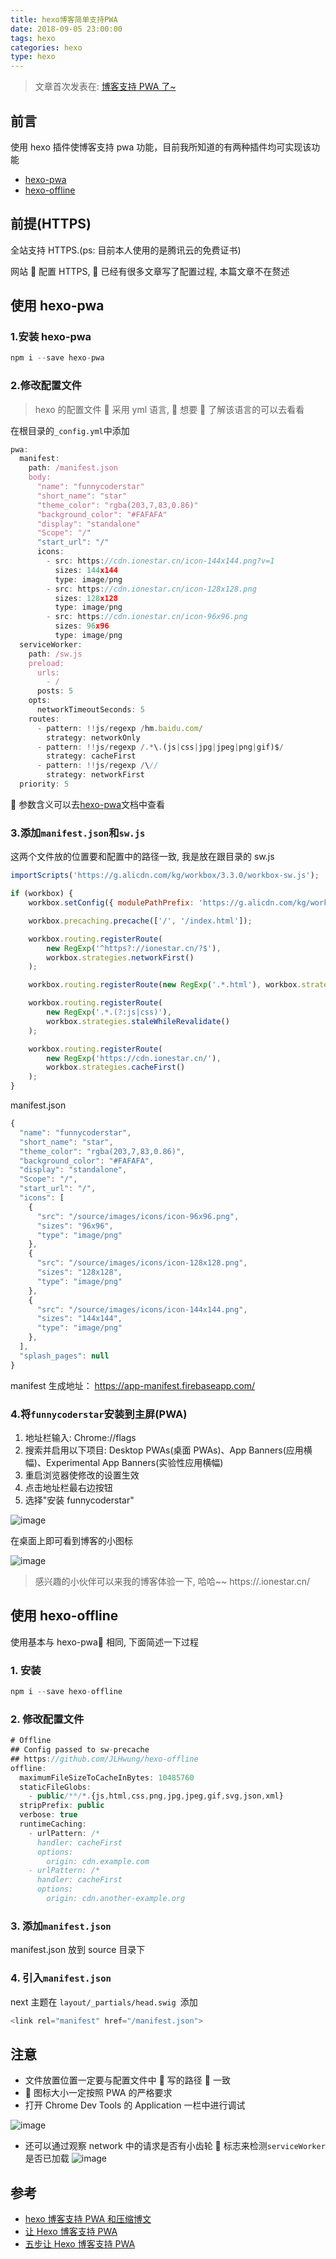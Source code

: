 ```yaml
---
title: hexo博客简单支持PWA
date: 2018-09-05 23:00:00
tags: hexo
categories: hexo
type: hexo
---
```


> 文章首次发表在: [博客支持 PWA 了~](https://github.com/funnycoderstar/funnycoderstar/issues/6)

## 前言

使用 hexo 插件使博客支持 pwa 功能，目前我所知道的有两种插件均可实现该功能

-   [hexo-pwa](https://github.com/lavas-project/hexo-pwa)
-   [hexo-offline](https://github.com/JLHwung/hexo-offline)

## 前提(HTTPS)

全站支持 HTTPS.(ps: 目前本人使用的是腾讯云的免费证书)

网站  配置 HTTPS,  已经有很多文章写了配置过程, 本篇文章不在赘述

<!--more-->

## 使用 hexo-pwa

### 1.安装 hexo-pwa

```js
npm i --save hexo-pwa
```

### 2.修改配置文件

> hexo 的配置文件  采用 yml 语言,  想要  了解该语言的可以去看看

在根目录的`_config.yml`中添加

```js
pwa:
  manifest:
    path: /manifest.json
    body:
      "name": "funnycoderstar"
      "short_name": "star"
      "theme_color": "rgba(203,7,83,0.86)"
      "background_color": "#FAFAFA"
      "display": "standalone"
      "Scope": "/"
      "start_url": "/"
      icons:
        - src: https://cdn.ionestar.cn/icon-144x144.png?v=1
          sizes: 144x144
          type: image/png
        - src: https://cdn.ionestar.cn/icon-128x128.png
          sizes: 128x128
          type: image/png
        - src: https://cdn.ionestar.cn/icon-96x96.png
          sizes: 96x96
          type: image/png
  serviceWorker:
    path: /sw.js
    preload:
      urls:
        - /
      posts: 5
    opts:
      networkTimeoutSeconds: 5
    routes:
      - pattern: !!js/regexp /hm.baidu.com/
        strategy: networkOnly
      - pattern: !!js/regexp /.*\.(js|css|jpg|jpeg|png|gif)$/
        strategy: cacheFirst
      - pattern: !!js/regexp /\//
        strategy: networkFirst
  priority: 5
```

 参数含义可以去[hexo-pwa](https://github.com/lavas-project/hexo-pwa)文档中查看

### 3.添加`manifest.json`和`sw.js`

这两个文件放的位置要和配置中的路径一致, 我是放在跟目录的
sw.js

```js
importScripts('https://g.alicdn.com/kg/workbox/3.3.0/workbox-sw.js');

if (workbox) {
    workbox.setConfig({ modulePathPrefix: 'https://g.alicdn.com/kg/workbox/3.3.0/' });

    workbox.precaching.precache(['/', '/index.html']);

    workbox.routing.registerRoute(
        new RegExp('^https?://ionestar.cn/?$'),
        workbox.strategies.networkFirst()
    );

    workbox.routing.registerRoute(new RegExp('.*.html'), workbox.strategies.networkFirst());

    workbox.routing.registerRoute(
        new RegExp('.*.(?:js|css)'),
        workbox.strategies.staleWhileRevalidate()
    );

    workbox.routing.registerRoute(
        new RegExp('https://cdn.ionestar.cn/'),
        workbox.strategies.cacheFirst()
    );
}
```

manifest.json

```js
{
  "name": "funnycoderstar",
  "short_name": "star",
  "theme_color": "rgba(203,7,83,0.86)",
  "background_color": "#FAFAFA",
  "display": "standalone",
  "Scope": "/",
  "start_url": "/",
  "icons": [
    {
      "src": "/source/images/icons/icon-96x96.png",
      "sizes": "96x96",
      "type": "image/png"
    },
    {
      "src": "/source/images/icons/icon-128x128.png",
      "sizes": "128x128",
      "type": "image/png"
    },
    {
      "src": "/source/images/icons/icon-144x144.png",
      "sizes": "144x144",
      "type": "image/png"
    },
  ],
  "splash_pages": null
}
```

manifest 生成地址： https://app-manifest.firebaseapp.com/

### 4.将`funnycoderstar`安装到主屏(PWA)

1. 地址栏输入: Chrome://flags
2. 搜索并启用以下项目: Desktop PWAs(桌面 PWAs)、App Banners(应用横幅)、Experimental App Banners(实验性应用横幅)
3. 重启浏览器使修改的设置生效
4. 点击地址栏最右边按钮
5. 选择"安装 funnycoderstar"

![image](http://upload-images.jianshu.io/upload_images/3297464-2a72b1af0c8ed3f7?imageMogr2/auto-orient/strip%7CimageView2/2/w/1240)

在桌面上即可看到博客的小图标

![image](http://upload-images.jianshu.io/upload_images/3297464-c3948a45f4bb9351?imageMogr2/auto-orient/strip%7CimageView2/2/w/1240)

> 感兴趣的小伙伴可以来我的博客体验一下, 哈哈~~ https://.ionestar.cn/

## 使用 hexo-offline

使用基本与 hexo-pwa 相同, 下面简述一下过程

### 1. 安装

```js
npm i --save hexo-offline
```

### 2. 修改配置文件

```js
# Offline
## Config passed to sw-precache
## https://github.com/JLHwung/hexo-offline
offline:
  maximumFileSizeToCacheInBytes: 10485760
  staticFileGlobs:
    - public/**/*.{js,html,css,png,jpg,jpeg,gif,svg,json,xml}
  stripPrefix: public
  verbose: true
  runtimeCaching:
    - urlPattern: /*
      handler: cacheFirst
      options:
        origin: cdn.example.com
    - urlPattern: /*
      handler: cacheFirst
      options:
        origin: cdn.another-example.org
```

### 3. 添加`manifest.json`

manifest.json 放到 source 目录下

### 4. 引入`manifest.json`

next 主题在 `layout/_partials/head.swig `添加

```js
<link rel="manifest" href="/manifest.json">
```

## 注意

-   文件放置位置一定要与配置文件中  写的路径  一致
-    图标大小一定按照 PWA 的严格要求
-   打开 Chrome Dev Tools 的 Application 一栏中进行调试

![image](http://upload-images.jianshu.io/upload_images/3297464-c679432c55350737?imageMogr2/auto-orient/strip%7CimageView2/2/w/1240)

-   还可以通过观察 network 中的请求是否有小齿轮  标志来检测`serviceWorker`是否已加载
    ![image](http://upload-images.jianshu.io/upload_images/3297464-6fb5b64dac585725?imageMogr2/auto-orient/strip%7CimageView2/2/w/1240)

## 参考

-   [hexo 博客支持 PWA 和压缩博文](https://richardcao.me/2017/09/03/Hexo-PWA/)
-   [让 Hexo 博客支持 PWA](https://blog.jugg.xyz/2018/04/04/PWA-for-hexo/#%E9%85%8D%E7%BD%AE-hexo-pwa-%E6%8F%92%E4%BB%B6)
-   [五步让 Hexo 博客支持 PWA](https://richardcao.me/2017/09/03/Hexo-PWA/)
